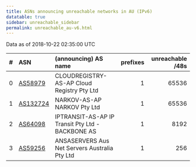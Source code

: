 ```yaml
---
title: ASNs announcing unreachable networks in AU (IPv6)
datatable: true
sidebar: unreachable_sidebar
permalink: unreachable_au-v6.html
---
```


Data as of 2018-10-22 02:35:00 UTC


<div class="datatable-begin"></div>

|   # | ASN                                      | (announcing) AS name                             |   prefixes |   unreachable /48s |
|----:|:-----------------------------------------|:-------------------------------------------------|-----------:|-------------------:|
|   0 | [AS58979](unreachable_AS58979-v6.html)   | CLOUDREGISTRY-AS-AP Cloud Registry Pty Ltd       |          1 |              65536 |
|   1 | [AS132724](unreachable_AS132724-v6.html) | NARKOV-AS-AP NARKOV Pty Ltd                      |          1 |              65536 |
|   2 | [AS64098](unreachable_AS64098-v6.html)   | IPTRANSIT-AS-AP IP Transit Pty Ltd - BACKBONE AS |          1 |               8192 |
|   3 | [AS59256](unreachable_AS59256-v6.html)   | ANSASERVERS Aus Net Servers Australia Pty Ltd    |          1 |                256 |

<div class="datatable-end"></div>